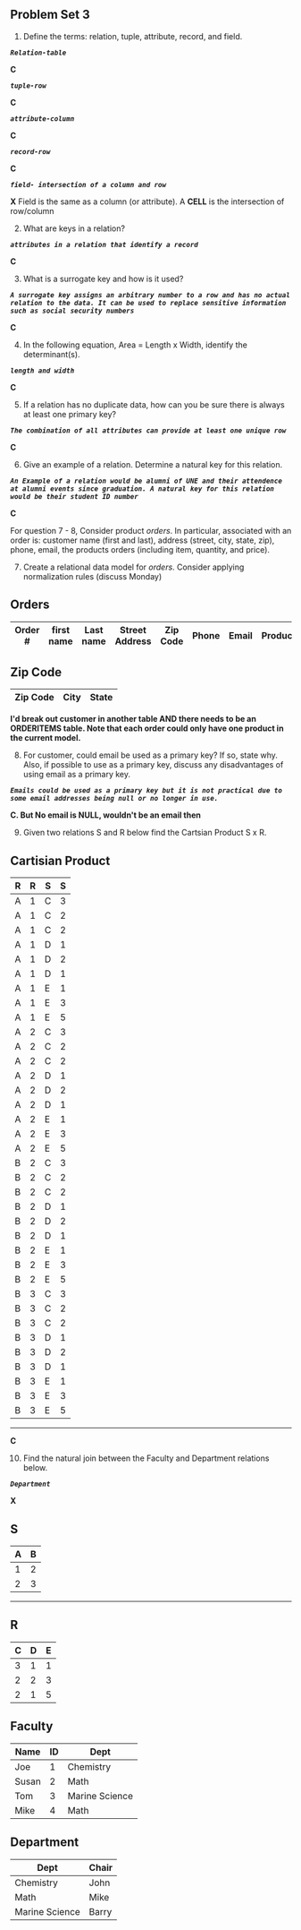 ## Problem Set 3 

1. Define the terms: relation, tuple, attribute, record, and field.

***`Relation-table`***


__C__



***`tuple-row`***


__C__



***`attribute-column`***


__C__





***`record-row`***


__C__





***`field- intersection of a column and row`***



__X__ Field is the same as a column (or attribute).  A __CELL__ is the intersection of row/column

2. What are keys in a relation?

***`attributes in a relation that identify a record`***

__C__



3. What is a surrogate key and how is it used?

***`A surrogate key assigns an arbitrary number to a row and has no actual relation to the data. It can be used to replace sensitive information such as social security numbers`***


__C__



4. In the following equation, Area = Length x Width, identify the determinant(s).

***`length and width`***


__C__





5. If a relation has no duplicate data, how can you be sure there is always at least one primary key?

***`The combination of all attributes can provide at least one unique row`***



__C__



6. Give an example of a relation.  Determine a natural key for this relation.

***`An Example of a relation would be alumni of UNE and their attendence at alumni events since graduation. A natural key for this relation would be their student ID number`***



__C__



  For question 7 - 8, Consider product *orders*.  In particular, associated with an order is: customer name (first and last), address (street, city, state, zip), phone, email, the products orders (including item, quantity, and price).  

7. Create a relational data model for *orders*.  Consider applying normalization rules (discuss Monday)

Orders
---------------------------------------------------------------------------------------------------------------
| Order # | first name | Last name | Street Address | Zip Code | Phone | Email | Product_id | Quantity | Price |
|---------|------------|-----------|----------------|----------|-------|-------|------------|----------|-------|

Zip Code
---------------------------
| Zip Code | City | State |
|----------|------|-------|


__I'd break out customer in another table AND there needs to be an ORDERITEMS table.  Note that each order could only have one product in the current model.__



8. For customer, could email be used as a primary key?  If so, state why.  Also, if possible to use as a primary key, discuss any disadvantages of using email as a primary key.

***`Emails could be used as a primary key but it is not practical due to some email addresses being null or no longer in use.`***


__C.  But No email is NULL, wouldn't be an email then__  



9. Given two relations S and R below find the Cartsian Product S x R. 

Cartisian Product
------------------
| R | R | S | S |
|---|---|---|---|
| A | 1 | C | 3 |
| A | 1 | C | 2 |
| A | 1 | C | 2 |
| A | 1 | D | 1 |
| A | 1 | D | 2 |
| A | 1 | D | 1 |
| A | 1 | E | 1 |
| A | 1 | E | 3 |
| A | 1 | E | 5 |
| A | 2 | C | 3 |
| A | 2 | C | 2 |
| A | 2 | C | 2 |
| A | 2 | D | 1 |
| A | 2 | D | 2 |
| A | 2 | D | 1 |
| A | 2 | E | 1 |
| A | 2 | E | 3 |
| A | 2 | E | 5 |
| B | 2 | C | 3 |
| B | 2 | C | 2 |
| B | 2 | C | 2 |
| B | 2 | D | 1 |
| B | 2 | D | 2 |
| B | 2 | D | 1 |
| B | 2 | E | 1 |
| B | 2 | E | 3 |
| B | 2 | E | 5 |
| B | 3 | C | 3 |
| B | 3 | C | 2 |
| B | 3 | C | 2 |
| B | 3 | D | 1 |
| B | 3 | D | 2 |
| B | 3 | D | 1 |
| B | 3 | E | 1 |
| B | 3 | E | 3 |
| B | 3 | E | 5 |
-----------------



__C__




10. Find the natural join between the Faculty and Department relations below.

***`Department`***


__X__


S
--------------
| A | B |
|---|---|
| 1 | 2 |
| 2 | 3 |
---------

R
------------
| C | D | E |
|---|---|---|
| 3 | 1 | 1 |
| 2 | 2 | 3 |
| 2 | 1 | 5 |



Faculty
--------------
| Name | ID | Dept |
|-------|----|----------------|
| Joe | 1 | Chemistry |
| Susan | 2 | Math |
| Tom | 3 | Marine Science |
| Mike | 4 | Math |


Department
------------
| Dept | Chair  |
|---|---|
| Chemistry | John |
| Math | Mike |
| Marine Science | Barry |
